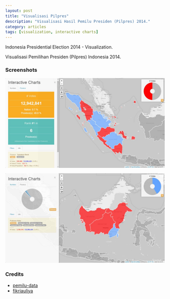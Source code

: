 ```yaml
---
layout: post
title: "Visualisasi Pilpres"
description: "Visualisasi Hasil Pemilu Presiden (Pilpres) 2014."
category: articles
tags: [visualization, interactive charts]
---
```


Indonesia Presidential Election 2014 - Visualization.

Visualisasi Pemilihan Presiden (Pilpres) Indonesia 2014.

### Screenshots

![Screenshot-1](../images/viz-pilpres-1.jpg "Case and Analysis - Sumatera")

![Screenshot-2](../images/viz-pilpres-2.jpg "Case and Analysis - Kalimantan")

### Credits

- [pemilu-data](https://github.com/pemiluAPI/pemilu-data)
- [fikriauliya](https://github.com/fikriauliya)
